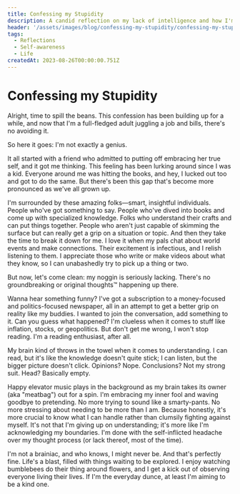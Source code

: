 ```yaml
---
title: Confessing my Stupidity
description: A candid reflection on my lack of intelligence and how I'm dealing with it
header: '/assets/images/blog/confessing-my-stupidity/confessing-my-stupidity.jpg'
tags:
  - Reflections
  - Self-awareness
  - Life
createdAt: 2023-08-26T00:00:00.751Z
---
```


# Confessing my Stupidity

Alright, time to spill the beans. This confession has been building up for a while, and now that I'm a full-fledged adult juggling a job and bills, there's no avoiding it.

So here it goes: I'm not exactly a genius.

It all started with a friend who admitted to putting off embracing her true self, and it got me thinking. This feeling has been lurking around since I was a kid. Everyone around me was hitting the books, and hey, I lucked out too and got to do the same. But there's been this gap that's become more pronounced as we've all grown up.

I'm surrounded by these amazing folks—smart, insightful individuals. People who've got something to say. People who've dived into books and come up with specialized knowledge. Folks who understand their crafts and can put things together. People who aren't just capable of skimming the surface but can really get a grip on a situation or topic. And then they take the time to break it down for me. I love it when my pals chat about world events and make connections. Their excitement is infectious, and I relish listening to them. I appreciate those who write or make videos about what they know, so I can unabashedly try to pick up a thing or two.

But now, let's come clean: my noggin is seriously lacking. There's no groundbreaking or original thoughts™ happening up there.

Wanna hear something funny? I've got a subscription to a money-focused and politics-focused newspaper, all in an attempt to get a better grip on reality like my buddies. I wanted to join the conversation, add something to it. Can you guess what happened? I'm clueless when it comes to stuff like inflation, stocks, or geopolitics. But don't get me wrong, I won't stop reading. I'm a reading enthusiast, after all.

My brain kind of throws in the towel when it comes to understanding. I can read, but it's like the knowledge doesn't quite stick; I can listen, but the bigger picture doesn't click. Opinions? Nope. Conclusions? Not my strong suit. Head? Basically empty.

Happy elevator music plays in the background as my brain takes its owner (aka "meatbag") out for a spin. I'm embracing my inner fool and waving goodbye to pretending. No more trying to sound like a smarty-pants. No more stressing about needing to be more than I am. Because honestly, it's more crucial to know what I can handle rather than clumsily fighting against myself. It's not that I'm giving up on understanding; it's more like I'm acknowledging my boundaries. I'm done with the self-inflicted headache over my thought process (or lack thereof, most of the time).

I'm not a brainiac, and who knows, I might never be. And that's perfectly fine. Life's a blast, filled with things waiting to be explored. I enjoy watching bumblebees do their thing around flowers, and I get a kick out of observing everyone living their lives. If I'm the everyday dunce, at least I'm aiming to be a kind one.
